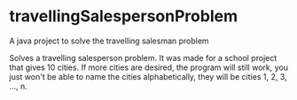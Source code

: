# travellingSalespersonProblem
A java project to solve the travelling salesman problem

Solves a travelling salesperson problem.  It was made for a school project that gives 10 cities.  If more cities are desired, the
program will still work, you just won't be able to name the cities alphabetically, they will be cities 1, 2, 3, ..., n.
